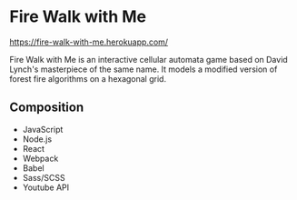 # Fire Walk with Me 
https://fire-walk-with-me.herokuapp.com/

Fire Walk with Me is an interactive cellular automata game based on David Lynch's masterpiece of the same name. It models a modified version of forest fire algorithms on a hexagonal grid. 

## Composition
* JavaScript
* Node.js
* React
* Webpack
* Babel
* Sass/SCSS
* Youtube API

